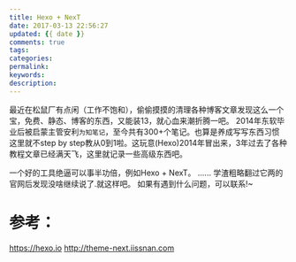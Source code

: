 ```yaml
---
title: Hexo + NexT
date: 2017-03-13 22:56:27
updated: {{ date }}
comments: true
tags:
categories:
permalink:
keywords:
description:
---
```


最近在松鼠厂有点闲（工作不饱和），偷偷摸摸的清理各种博客文章发现这么一个宝，免费、静态、博客的东西，又能装13，就心血来潮折腾一吧。
2014年东软毕业后被启蒙主管安利`为知笔记`，至今共有300+个笔记。也算是养成写写东西习惯
这里就不step by step教从0到1啦。这玩意(Hexo)2014年冒出来，3年过去了各种教程文章已经满天飞，这里就记录一些高级东西吧。

一个好的工具绝逼可以事半功倍，例如Hexo + NexT。
......
学渣粗略翻过它两的官网后发现没啥继续说了.就这样吧。
如果有遇到什么问题，可以联系!~

# 参考：
https://hexo.io
http://theme-next.iissnan.com

